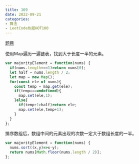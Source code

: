 ```yaml
---
title: 169
date: 2022-09-21
categories: 
- 算法
- LeetCode热题HOT100
---
```


[题目](https://leetcode.cn/problems/majority-element/)

使用Map遍历一遍链表，找到大于长度一半的元素。
```js
var majorityElement = function(nums) {
  if(nums.length===1)return nums[0];
  let half = nums.length / 2;
  let map = new Map();
  for(const ele of nums){
    const temp = map.get(ele);
    if(temp===undefined){
      map.set(ele,1);
    }else{
      if(temp+1>half)return ele;
      map.set(ele,temp+1);
    }
  }
};
```

排序数组后，数组中间的元素出现的次数一定大于数组长度的一半。
```js
var majorityElement = function(nums) {
  nums.sort((x,y)=>x-y);
  return nums[Math.floor(nums.length / 2)];
};
```